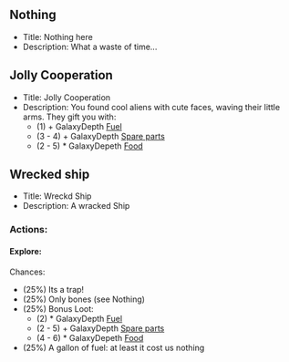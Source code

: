## Nothing
- Title: Nothing here
- Description: What a waste of time...
## Jolly Cooperation
- Title: Jolly Cooperation
- Description: You found cool aliens with cute faces, waving their little arms. They gift you with: 
	- (1) + GalaxyDepth [Fuel](Resources_Fuel.md)
	- (3 - 4) + GalaxyDepth [Spare parts](Resorces_SpareParts.md)
	- (2 - 5) * GalaxyDepeth [Food](Resources_food.md)
## Wrecked ship
- Title: Wreckd Ship
- Description: A wracked Ship
### Actions: 
#### Explore:
Chances:
- (25%) Its a trap!
- (25%) Only bones (see Nothing)
- (25%) Bonus Loot:
	- (2) * GalaxyDepth [Fuel](Resources_Fuel.md)
	- (2 - 5) + GalaxyDepth [Spare parts](Resorces_SpareParts.md)
	- (4 - 6) * GalaxyDepeth [Food](Resources_food.md)
- (25%) A gallon of fuel: at least it cost us nothing
 